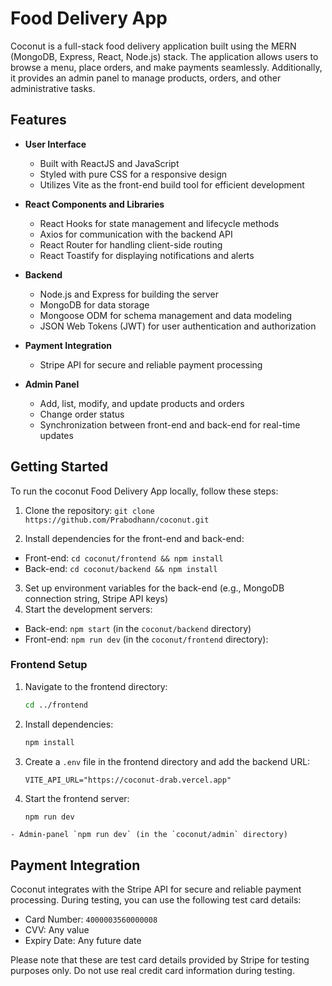 # Food Delivery App

Coconut is a full-stack food delivery application built using the MERN (MongoDB, Express, React, Node.js) stack. The application allows users to browse a menu, place orders, and make payments seamlessly. Additionally, it provides an admin panel to manage products, orders, and other administrative tasks.

## Features

- **User Interface**

  - Built with ReactJS and JavaScript
  - Styled with pure CSS for a responsive design
  - Utilizes Vite as the front-end build tool for efficient development

- **React Components and Libraries**

  - React Hooks for state management and lifecycle methods
  - Axios for communication with the backend API
  - React Router for handling client-side routing
  - React Toastify for displaying notifications and alerts

- **Backend**

  - Node.js and Express for building the server
  - MongoDB for data storage
  - Mongoose ODM for schema management and data modeling
  - JSON Web Tokens (JWT) for user authentication and authorization

- **Payment Integration**

  - Stripe API for secure and reliable payment processing

- **Admin Panel**
  - Add, list, modify, and update products and orders
  - Change order status
  - Synchronization between front-end and back-end for real-time updates

## Getting Started

To run the coconut Food Delivery App locally, follow these steps:

1. Clone the repository: `git clone https://github.com/Prabodhann/coconut.git`

2. Install dependencies for the front-end and back-end:

- Front-end: `cd coconut/frontend && npm install`
- Back-end: `cd coconut/backend && npm install`

3. Set up environment variables for the back-end (e.g., MongoDB connection string, Stripe API keys)
4. Start the development servers:

- Back-end: `npm start` (in the `coconut/backend` directory)
- Front-end: `npm run dev` (in the `coconut/frontend` directory):

### Frontend Setup

1. Navigate to the frontend directory:
   ```sh
   cd ../frontend
   ```
2. Install dependencies:
   ```sh
   npm install
   ```
3. Create a `.env` file in the frontend directory and add the backend URL:
   ```env
   VITE_API_URL="https://coconut-drab.vercel.app"
   ```
4. Start the frontend server:
   ```sh
   npm run dev
   ```

```
- Admin-panel `npm run dev` (in the `coconut/admin` directory)
```

## Payment Integration

Coconut integrates with the Stripe API for secure and reliable payment processing. During testing, you can use the following test card details:

- Card Number: `4000003560000008`
- CVV: Any value
- Expiry Date: Any future date

Please note that these are test card details provided by Stripe for testing purposes only. Do not use real credit card information during testing.
